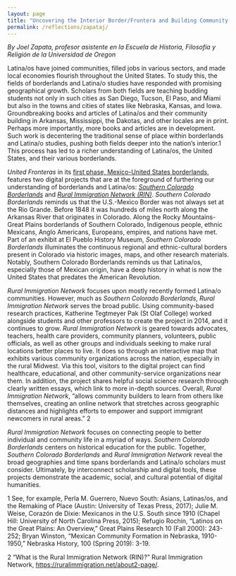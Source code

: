 ```yaml
---
layout: page
title: "Uncovering the Interior Border/Frontera and Building Community Through Digital Humanities"
permalink: /reflections/zapataj/
---
```


*By Joel Zapata, profesor asistente en la Escuela de Historia, Filosofía y Religión de la Universidad de Oregon*


Latina/os have joined communities, filled jobs in various sectors, and made local economies 
flourish throughout the United States. To study this, the fields of borderlands and Latina/o
studies have responded with promising geographical growth. Scholars from both fields are
teaching budding students not only in such cities as San Diego, Tucson, El Paso, and Miami but
also in the towns and cities of states like Nebraska, Kansas, and Iowa. Groundbreaking books
and articles of Latina/os and their community building in Arkansas, Mississippi, the Dakotas,
and other locales are in print. Perhaps more importantly, more books and articles are in
development. Such work is decentering the traditional sense of place within borderlands and
Latina/o studies, pushing both fields deeper into the nation’s interior.1 This process has led to a
richer understanding of Latina/os, the United States, and their various borderlands.

*United Fronteras* in its [first phase, Mexico-United States borderlands](https://unitedfronteras.github.io/ufexhibition_mexusa/), features two digital projects that are at the foreground of furthering our
understanding of borderlands and Latina/os: [*Southern Colorado Borderlands*](https://unitedfronteras.github.io/ufexhibition_mexusa/united/obj099/) and [*Rural
Immigration Network (RIN)*](https://unitedfronteras.github.io/ufexhibition_mexusa/united/obj098/). *Southern Colorado Borderlands* reminds us that the U.S.-Mexico
Border was not always set at the Rio Grande. Before 1848 it was hundreds of miles north along
the Arkansas River that originates in Colorado. Along the Rocky Mountains-Great Plains
borderlands of Southern Colorado, Indigenous people, ethnic Mexicans, Anglo Americans,
Europeans, empires, and nations have met. Part of an exhibit at El Pueblo History Museum,
*Southern Colorado Borderlands* illuminates the continuous regional and ethnic-cultural borders
present in Colorado via historic images, maps, and other research materials. Notably, Southern
Colorado Borderlands reminds us that Latina/os, especially those of Mexican origin, have a deep
history in what is now the United States that predates the American Revolution.

*Rural Immigration Network* focuses upon mostly recently formed Latina/o communities.
However, much as *Southern Colorado Borderlands*, *Rural Immigration Network* serves the
broad public. Using community-based research practices, Katherine Tegtmeyer Pak (St Olaf
College) worked alongside students and other professors to create the project in 2014, and it
continues to grow. *Rural Immigration Network* is geared towards advocates, teachers, health care
providers, community planners, volunteers, public officials, as well as other groups and
individuals seeking to make rural locations better places to live. It does so through an interactive
map that exhibits various community organizations across the nation, especially in the rural
Midwest. Via this tool, visitors to the digital project can find healthcare, educational, and other
community-service organizations near them. In addition, the project shares helpful social science
research through clearly written essays, which link to more in-depth sources. Overall, *Rural
Immigration Network*, “allows community builders to learn from others like themselves, creating
an online network that stretches across geographic distances and highlights efforts to empower
and support immigrant newcomers in rural areas.” 2

*Rural Immigration Network* focuses on connecting people to better individual and community
life in a myriad of ways. *Southern Colorado Borderlands* centers on historical education for the
public. Together, *Southern Colorado Borderlands* and *Rural Immigration Network* reveal the
broad geographies and time spans borderlands and Latina/o scholars must consider. Ultimately,
by interconnect scholarship and digital tools, these projects demonstrate the academic, social,
and cultural potential of digital humanities.




1 See, for example, Perla M. Guerrero, Nuevo South: Asians, Latinas/os, and the Remaking of Place (Austin:
University of Texas Press, 2017); Julie M. Weise, Corazón de Dixie: Mexicanos in the U.S. South since 1910
(Chapel Hill: University of North Carolina Press, 2015); Refugio Rochin, “Latinos on the Great Plains: An
Overview,” Great Plains Research 10 (Fall 2000): 243-252; Bryan Winston, “Mexican Community Formation in
Nebraska, 1910-1950,” Nebraska History, 100 (Spring 2019): 3-19.

2 “What is the Rural Immigration Network (RIN)?” Rural Immigration Network,
https://ruralimmigration.net/about2-page/.
